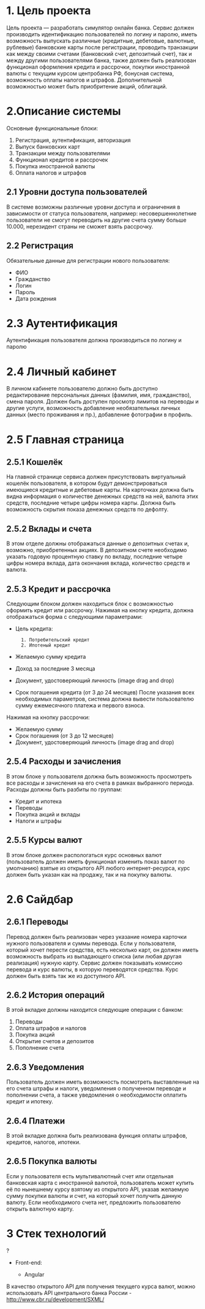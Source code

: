 # 1. Цель проекта
Цель проекта — разработать симулятор онлайн банка. Сервис должен производить идентификацию пользователей по логину и паролю, иметь возможность выпускать различные (кредитные, дебетовые, валютные, рублевые) банковские карты после регистрации, проводить транзакции как между своими счетами (банковский счет, депозитный счет), так и между другими пользователями банка, также должен быть реализован функционал оформления кредита и рассрочки, покупки иностранной валюты с текущим курсом центробанка РФ, бонусная система, возможность оплаты налогов и штрафов. Дополнительной возможностью может быть приобритение акций, облигаций.
# 2.Описание системы

Основные функциональные блоки:

1. Регистрация, аутентификация, авторизация
2. Выпуск банковских карт
3. Транзакции между пользователями
4. Функционал кредитов и рассрочек
5. Покупка иностранной валюты
6. Оплата налогов и штрафов
## 2.1 Уровни доступа пользователей
В системе возможны различные уровни доступа и ограничения в зависимости от статуса пользователя, например: несовершеннолетние пользователи не смогут переводить на другие счета сумму больше 10.000, нерезидент страны не сможет взять рассрочку.
## 2.2 Регистрация
Обязательные данные для регистрации нового пользователя:
* ФИО
* Гражданство
* Логин
* Пароль
* Дата рождения
# 2.3 Аутентификация
Аутентификация пользователя должна производиться по логину и паролю
# 2.4 Личный кабинет
В личном кабинете пользователю должно быть доступно редактирование персональных данных (фамилия, имя, гражданство), смена пароля. Должен быть доступен просмотр лимитов на переводы и другие услуги, возможность добавление необязательных личных данных (место проживания и пр.), добавление фотографии в профиль.
# 2.5 Главная страница
## 2.5.1 Кошелёк
На главной странице сервиса должен присутствовать виртуальный кошелёк пользователя, в котором будут демонстрироваться имеющиеся кредитные и дебетовые карты. На карточках должна быть видна информация о количестве денежных средств на ней, валюта этих средств, последние четыре цифры номера карты. Должна быть возможность скрытия показа денежных средств по дефолту. 
## 2.5.2 Вклады и счета
В этом отделе должны отображаться данные о депозитных счетах и, возможно, приобретенных акциях. В депозитном счете необходимо указать годовую процентную ставку по вкладу, последние четыре цифры номера вклада, дата окончания вклада, количество средств и валюта.
## 2.5.3 Кредит и рассрочка
Следующим блоком должен находиться блок с возможностью оформить кредит или рассрочку. Нажимая на кнопку кредита, должна отображаться форма с следующими параметрами:

* Цель кредита:

        1. Потребительский кредит
        2. Ипотеный кредит
* Желаемую сумму кредита
* Доход за последние 3 месяца
* Документ, удостоверяющий личность (image drag and drop)
* Срок погашения кредита (от 3 до 24 месяцев)
После указания всех необходимых параметров, система должна вывести пользователю сумму ежемесячного платежа и первого взноса.

Нажимая на кнопку рассрочки:

* Желаемую сумму
* Срок погашения (от 3 до 12 месяцев)
* Документ, удостоверяющий личность (image drag and drop)
## 2.5.4 Расходы и зачисления
В этом блоке у пользователя должна быть возможность просмотреть все расходы и зачисления на его счета в рамках выбранного периода. Расходы должны быть разбиты по группам:
- Кредит и ипотека
- Переводы
- Покупка акций и вклады
- Налоги и штрафы
## 2.5.5 Курсы валют
В этом блоке должен распологаться курс основных валют (пользователь должен иметь функционал изменить показ валют по умолчанию) взятые из открытого API любого интернет-ресурса, курс должен быть указан как на продажу, так и на покупку валюты.
# 2.6 Сайдбар
## 2.6.1 Переводы
Перевод должен быть реализован через указание номера карточки нужного пользователя и суммы перевода. Если у пользователя, который хочет перести средства, есть несколько карт, он должен иметь возможность выбрать из выпадающего списка (или любая другая реализация) нужную карту. Сервис должен показывать комиссию перевода и курс валюты, в которую переводятся средства. Курс должен быть взять так же из доступного API.
## 2.6.2 История операций
В этой вкладке должны находится следующие операции с банком:

1. Переводы
2. Оплата штрафов и налогов
3. Покупка акций
4. Открытие счетов и депозитов
5. Пополнение счета
## 2.6.3 Уведомления
Пользователь должен иметь возможность посмотреть выставленные на его счета штрафы и налоги, уведомления о полученном переводе и пополнении счета, а также уведомления о необходимости оплатить кредит и ипотеку.
## 2.6.4 Платежи
В этой вкладке должна быть реализована функция оплаты штрафов, кредитов, налогов, ипотеки.

## 2.6.5 Покупка валюты
Если у пользователя есть мультивалютный счет или отдельная банковская карта с иностранной валютой, пользователь может купить её по нынешнему курсу взятому из открытого API, указав желаемую сумму покупки валюты и счет, на который хочет получить данную валюту. Если необходимого счета нет, предложить пользователю открыть валютную карту.

# 3 Стек технологий
?
* Front-end:

    * Angular

В качество открытого API для получения текущего курса валют, можно использовать API центрального банка России -  http://www.cbr.ru/development/SXML/ 
